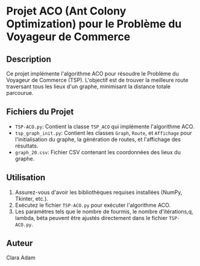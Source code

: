 # Projet ACO (Ant Colony Optimization) pour le Problème du Voyageur de Commerce 

## Description
Ce projet implémente l'algorithme ACO pour résoudre le Problème du Voyageur de Commerce (TSP). L'objectif est de trouver la meilleure route traversant tous les lieux d'un graphe, minimisant la distance totale parcourue.

## Fichiers du Projet
- `TSP-ACO.py`: Contient la classe `TSP_ACO` qui implémente l'algorithme ACO.
- `tsp_graph_init.py`: Contient les classes `Graph`, `Route`, et `Affichage` pour l'initialisation du graphe, la génération de routes, et l'affichage des résultats.
- `graph_20.csv`: Fichier CSV contenant les coordonnées des lieux du graphe.

## Utilisation
1. Assurez-vous d'avoir les bibliothèques requises installées (NumPy, Tkinter, etc.).
2. Exécutez le fichier `TSP-ACO.py` pour exécuter l'algorithme ACO.
3. Les paramètres tels que le nombre de fourmis, le nombre d'itérations,q, lambda, béta peuvent être ajustés directement dans le fichier `TSP-ACO.py`.

## Auteur
Clara Adam
